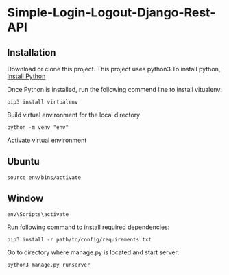 # Simple-Login-Logout-Django-Rest-API

## Installation
Download or clone this project. This project uses python3.To install python, [Install Python](https://www.python.org/downloads/)

Once Python is installed, run the following commend line to install vitualenv:

    pip3 install virtualenv

Build virtual environment for the local directory

    python -m venv "env"

Activate virtual environment
## Ubuntu

    source env/bins/activate

## Window

    env\Scripts\activate

Run following command to install required dependencies:

    pip3 install -r path/to/config/requirements.txt

Go to directory where manage.py is located and start server:

    python3 manage.py runserver

